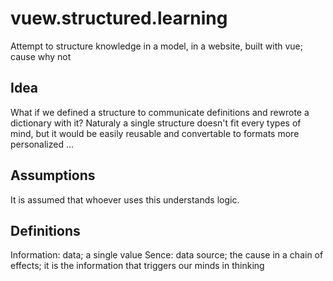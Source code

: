 # vuew.structured.learning
Attempt to structure knowledge in a model, in a website, built with vue; cause why not

## Idea
What if we defined a structure to communicate definitions and rewrote a dictionary with it?
Naturaly a single structure doesn't fit every types of mind, but it would be easily reusable and convertable to formats more personalized ... 

## Assumptions
It is assumed that whoever uses this understands logic.

## Definitions
Information: data; a single value
Sence: data source; the cause in a chain of effects; it is the information that triggers our minds in thinking
